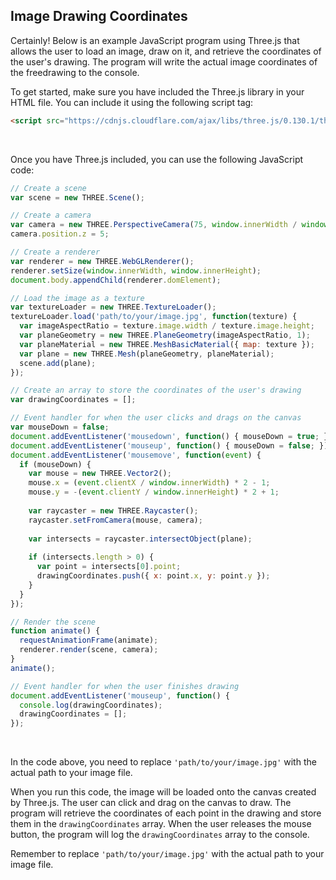 ## Image Drawing Coordinates

Certainly! Below is an example JavaScript program using Three.js that allows the user to load an image, draw on it, and retrieve the coordinates of the user's drawing. The program will write the actual image coordinates of the freedrawing to the console.

To get started, make sure you have included the Three.js library in your HTML file. You can include it using the following script tag:

```html
<script src="https://cdnjs.cloudflare.com/ajax/libs/three.js/0.130.1/three.min.js"></script>
```

<br>

Once you have Three.js included, you can use the following JavaScript code:

```javascript
// Create a scene
var scene = new THREE.Scene();

// Create a camera
var camera = new THREE.PerspectiveCamera(75, window.innerWidth / window.innerHeight, 0.1, 1000);
camera.position.z = 5;

// Create a renderer
var renderer = new THREE.WebGLRenderer();
renderer.setSize(window.innerWidth, window.innerHeight);
document.body.appendChild(renderer.domElement);

// Load the image as a texture
var textureLoader = new THREE.TextureLoader();
textureLoader.load('path/to/your/image.jpg', function(texture) {
  var imageAspectRatio = texture.image.width / texture.image.height;
  var planeGeometry = new THREE.PlaneGeometry(imageAspectRatio, 1);
  var planeMaterial = new THREE.MeshBasicMaterial({ map: texture });
  var plane = new THREE.Mesh(planeGeometry, planeMaterial);
  scene.add(plane);
});

// Create an array to store the coordinates of the user's drawing
var drawingCoordinates = [];

// Event handler for when the user clicks and drags on the canvas
var mouseDown = false;
document.addEventListener('mousedown', function() { mouseDown = true; });
document.addEventListener('mouseup', function() { mouseDown = false; });
document.addEventListener('mousemove', function(event) {
  if (mouseDown) {
    var mouse = new THREE.Vector2();
    mouse.x = (event.clientX / window.innerWidth) * 2 - 1;
    mouse.y = -(event.clientY / window.innerHeight) * 2 + 1;
  
    var raycaster = new THREE.Raycaster();
    raycaster.setFromCamera(mouse, camera);
  
    var intersects = raycaster.intersectObject(plane);
  
    if (intersects.length > 0) {
      var point = intersects[0].point;
      drawingCoordinates.push({ x: point.x, y: point.y });
    }
  }
});

// Render the scene
function animate() {
  requestAnimationFrame(animate);
  renderer.render(scene, camera);
}
animate();

// Event handler for when the user finishes drawing
document.addEventListener('mouseup', function() {
  console.log(drawingCoordinates);
  drawingCoordinates = [];
});
```

<br>

In the code above, you need to replace `'path/to/your/image.jpg'` with the actual path to your image file.

When you run this code, the image will be loaded onto the canvas created by Three.js. The user can click and drag on the canvas to draw. The program will retrieve the coordinates of each point in the drawing and store them in the `drawingCoordinates` array. When the user releases the mouse button, the program will log the `drawingCoordinates` array to the console.

Remember to replace `'path/to/your/image.jpg'` with the actual path to your image file.

<br>
